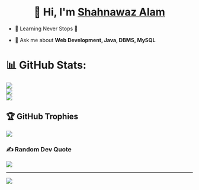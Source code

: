 <h1 align="center">👋 Hi, I'm <a href="#" target="_blank"> Shahnawaz Alam </a></h1>

- 🌱 Learning Never Stops 🚀

- 💬 Ask me about **Web Development, Java, DBMS, MySQL**

# 📊 GitHub Stats:
![](https://github-readme-stats.vercel.app/api?username=shahnawaz-alam37&theme=dark&hide_border=false&include_all_commits=true&count_private=false)<br/> 
![](https://github-readme-streak-stats.herokuapp.com/?user=shahnawaz-alam37&theme=dark&hide_border=false)<br/>
![](https://github-readme-stats.vercel.app/api/top-langs/?username=shahnawaz-alam37&theme=dark&hide_border=false&include_all_commits=true&count_private=false&layout=compact)

## 🏆 GitHub Trophies
![](https://github-profile-trophy.vercel.app/?username=shahnawaz-alam37&theme=radical&no-frame=false&no-bg=false&margin-w=4)
<!--![](https://github-profile-trophy.vercel.app/?username=shahnawaz-alam37&theme=radical)-->

### ✍️ Random Dev Quote
![](https://quotes-github-readme.vercel.app/api?type=vetical&theme=radical)

---

[![](https://visitcount.itsvg.in/api?id=shahnawaz-alam37&label=Profile%20Views&color=6&icon=0&pretty=true)](https://visitcount.itsvg.in)

